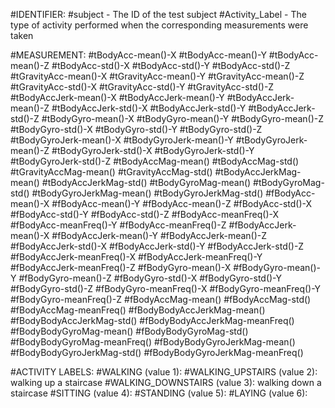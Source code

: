 #IDENTIFIER:
#subject - The ID of the test subject
#Activity_Label - The type of activity performed when the corresponding measurements were taken


#MEASUREMENT:
#tBodyAcc-mean()-X
#tBodyAcc-mean()-Y
#tBodyAcc-mean()-Z
#tBodyAcc-std()-X
#tBodyAcc-std()-Y
#tBodyAcc-std()-Z
#tGravityAcc-mean()-X
#tGravityAcc-mean()-Y
#tGravityAcc-mean()-Z
#tGravityAcc-std()-X
#tGravityAcc-std()-Y
#tGravityAcc-std()-Z
#tBodyAccJerk-mean()-X
#tBodyAccJerk-mean()-Y
#tBodyAccJerk-mean()-Z
#tBodyAccJerk-std()-X
#tBodyAccJerk-std()-Y
#tBodyAccJerk-std()-Z
#tBodyGyro-mean()-X
#tBodyGyro-mean()-Y
#tBodyGyro-mean()-Z
#tBodyGyro-std()-X
#tBodyGyro-std()-Y
#tBodyGyro-std()-Z
#tBodyGyroJerk-mean()-X
#tBodyGyroJerk-mean()-Y
#tBodyGyroJerk-mean()-Z
#tBodyGyroJerk-std()-X
#tBodyGyroJerk-std()-Y
#tBodyGyroJerk-std()-Z
#tBodyAccMag-mean()
#tBodyAccMag-std()
#tGravityAccMag-mean()
#tGravityAccMag-std()
#tBodyAccJerkMag-mean()
#tBodyAccJerkMag-std()
#tBodyGyroMag-mean()
#tBodyGyroMag-std()
#tBodyGyroJerkMag-mean()
#tBodyGyroJerkMag-std()
#fBodyAcc-mean()-X
#fBodyAcc-mean()-Y
#fBodyAcc-mean()-Z
#fBodyAcc-std()-X
#fBodyAcc-std()-Y
#fBodyAcc-std()-Z
#fBodyAcc-meanFreq()-X
#fBodyAcc-meanFreq()-Y
#fBodyAcc-meanFreq()-Z
#fBodyAccJerk-mean()-X
#fBodyAccJerk-mean()-Y
#fBodyAccJerk-mean()-Z
#fBodyAccJerk-std()-X
#fBodyAccJerk-std()-Y
#fBodyAccJerk-std()-Z
#fBodyAccJerk-meanFreq()-X
#fBodyAccJerk-meanFreq()-Y
#fBodyAccJerk-meanFreq()-Z
#fBodyGyro-mean()-X
#fBodyGyro-mean()-Y
#fBodyGyro-mean()-Z
#fBodyGyro-std()-X
#fBodyGyro-std()-Y
#fBodyGyro-std()-Z
#fBodyGyro-meanFreq()-X
#fBodyGyro-meanFreq()-Y
#fBodyGyro-meanFreq()-Z
#fBodyAccMag-mean()
#fBodyAccMag-std()
#fBodyAccMag-meanFreq()
#fBodyBodyAccJerkMag-mean()
#fBodyBodyAccJerkMag-std()
#fBodyBodyAccJerkMag-meanFreq()
#fBodyBodyGyroMag-mean()
#fBodyBodyGyroMag-std()
#fBodyBodyGyroMag-meanFreq()
#fBodyBodyGyroJerkMag-mean()
#fBodyBodyGyroJerkMag-std()
#fBodyBodyGyroJerkMag-meanFreq()


#ACTIVITY LABELS:
#WALKING (value 1): 
#WALKING_UPSTAIRS (value 2): walking up a staircase 
#WALKING_DOWNSTAIRS (value 3): walking down a staircase 
#SITTING (value 4): 
#STANDING (value 5): 
#LAYING (value 6): 
